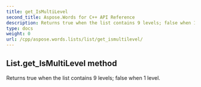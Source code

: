 ```yaml
---
title: get_IsMultiLevel
second_title: Aspose.Words for C++ API Reference
description: Returns true when the list contains 9 levels; false when 1 level. 
type: docs
weight: 0
url: /cpp/aspose.words.lists/list/get_ismultilevel/
---
```

## List.get_IsMultiLevel method


Returns true when the list contains 9 levels; false when 1 level.

